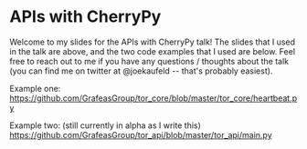 # APIs with CherryPy

Welcome to my slides for the APIs with CherryPy talk! The slides that I used in the talk are above, and the two code examples that I used are below. Feel free to reach out to me if you have any questions / thoughts about the talk (you can find me on twitter at @joekaufeld -- that's probably easiest).

Example one: https://github.com/GrafeasGroup/tor_core/blob/master/tor_core/heartbeat.py

Example two: (still currently in alpha as I write this) https://github.com/GrafeasGroup/tor_api/blob/master/tor_api/main.py